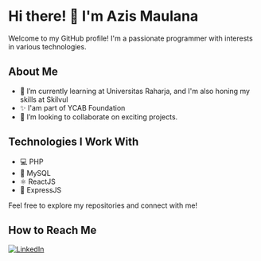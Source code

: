 <!--- 👋 Hi, I’m @azismaulana1883 -->
<!--- 👀 I’m interested in Programming, lister music, and playing game Audition Ayodance Online Indonesia -->
<!--- 🌱 I’m currently learning in universitas raharja , and now iam being learning on skilvul -->
<!--- 💞️ I’m looking to collaborate on project -->
<!--- 📫 How to reach me -->

# Hi there! 👋 I'm Azis Maulana

Welcome to my GitHub profile! I'm a passionate programmer with interests in various technologies.

## About Me

- 🌱 I’m currently learning at Universitas Raharja, and I'm also honing my skills at Skilvul
- ✨ I'am part of YCAB Foundation
- 💞️ I’m looking to collaborate on exciting projects.

## Technologies I Work With

- 💻 PHP
- 🎲 MySQL
- ⚛ ReactJS
- 🚀 ExpressJS

Feel free to explore my repositories and connect with me!

## How to Reach Me

<!--- Add your contact information, such as email or social media profiles -->

<!--- You can replace the links below with your actual profiles or remove them if you don't want to share specific information -->

[![LinkedIn](https://img.shields.io/badge/LinkedIn-azismaulana-blue)]([https://www.linkedin.com/in/azismaulana1883](https://www.linkedin.com/in/azis-maulana-9b6501156/))

<!--- Add more shields/icons for other platforms if needed -->

<!---
azismaulana1883/azismaulana1883 is a ✨ special ✨ repository because its `README.md` (this file) appears on your GitHub profile.
You can click the Preview link to take a look at your changes.
--->
